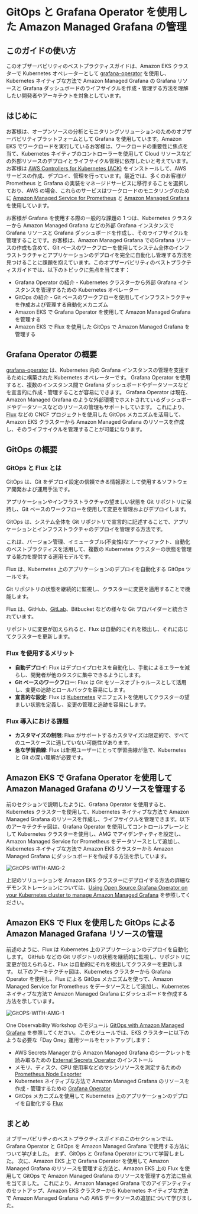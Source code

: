 # GitOps と Grafana Operator を使用した Amazon Managed Grafana の管理




## このガイドの使い方

このオブザーバビリティのベストプラクティスガイドは、Amazon EKS クラスターで Kubernetes オペレーターとして [grafana-operator](https://github.com/grafana-operator/grafana-operator#:~:text=The%20grafana%2Doperator%20is%20a,an%20easy%20and%20scalable%20way.) を使用し、Kubernetes ネイティブな方法で Amazon Managed Grafana の Grafana リソースと Grafana ダッシュボードのライフサイクルを作成・管理する方法を理解したい開発者やアーキテクトを対象としています。



## はじめに

お客様は、オープンソースの分析とモニタリングソリューションのためのオブザーバビリティプラットフォームとして Grafana を使用しています。Amazon EKS でワークロードを実行しているお客様は、ワークロードの重要性に焦点を当て、Kubernetes ネイティブのコントローラーを使用して Cloud リソースなどの外部リソースのデプロイとライフサイクル管理に依存したいと考えています。お客様は [AWS Controllers for Kubernetes (ACK)](https://aws-controllers-k8s.github.io/community/docs/community/overview/) をインストールして、AWS サービスの作成、デプロイ、管理を行っています。最近では、多くのお客様が Prometheus と Grafana の実装をマネージドサービスに移行することを選択しており、AWS の場合、これらのサービスはワークロードのモニタリングのために [Amazon Managed Service for Prometheus](https://docs.aws.amazon.com/ja_jp/prometheus/) と [Amazon Managed Grafana](https://docs.aws.amazon.com/ja_jp/grafana/) を使用しています。

お客様が Grafana を使用する際の一般的な課題の 1 つは、Kubernetes クラスターから Amazon Managed Grafana などの外部 Grafana インスタンスで Grafana リソースと Grafana ダッシュボードを作成し、そのライフサイクルを管理することです。お客様は、Amazon Managed Grafana でのGrafana リソースの作成も含めて、Git ベースのワークフローを使用してシステム全体のインフラストラクチャとアプリケーションのデプロイを完全に自動化し管理する方法を見つけることに課題を抱えています。このオブザーバビリティのベストプラクティスガイドでは、以下のトピックに焦点を当てます：

* Grafana Operator の紹介 - Kubernetes クラスターから外部 Grafana インスタンスを管理するための Kubernetes オペレーター
* GitOps の紹介 - Git ベースのワークフローを使用してインフラストラクチャを作成および管理する自動化メカニズム
* Amazon EKS で Grafana Operator を使用して Amazon Managed Grafana を管理する
* Amazon EKS で Flux を使用した GitOps で Amazon Managed Grafana を管理する



## Grafana Operator の概要

[grafana-operator](https://github.com/grafana-operator/grafana-operator#:~:text=The%20grafana%2Doperator%20is%20a,an%20easy%20and%20scalable%20way.) は、Kubernetes 内の Grafana インスタンスの管理を支援するために構築された Kubernetes オペレーターです。
Grafana Operator を使用すると、複数のインスタンス間で Grafana ダッシュボードやデータソースなどを宣言的に作成・管理することが容易にできます。
Grafana Operator は現在、Amazon Managed Grafana のような外部環境でホストされているダッシュボードやデータソースなどのリソースの管理もサポートしています。
これにより、[Flux](https://fluxcd.io/) などの CNCF プロジェクトを使用した GitOps メカニズムを活用して、Amazon EKS クラスターから Amazon Managed Grafana のリソースを作成し、そのライフサイクルを管理することが可能になります。



## GitOps の概要




### GitOps と Flux とは

GitOps は、Git をデプロイ設定の信頼できる情報源として使用するソフトウェア開発および運用手法です。

アプリケーションやインフラストラクチャの望ましい状態を Git リポジトリに保持し、Git ベースのワークフローを使用して変更を管理およびデプロイします。

GitOps は、システム全体を Git リポジトリで宣言的に記述することで、アプリケーションとインフラストラクチャのデプロイを管理する方法です。

これは、バージョン管理、イミュータブル(不変性)なアーティファクト、自動化のベストプラクティスを活用して、複数の Kubernetes クラスターの状態を管理する能力を提供する運用モデルです。

Flux は、Kubernetes 上のアプリケーションのデプロイを自動化する GitOps ツールです。

Git リポジトリの状態を継続的に監視し、クラスターに変更を適用することで機能します。

Flux は、GitHub、[GitLab](https://dzone.com/articles/auto-deploy-spring-boot-app-using-gitlab-cicd)、Bitbucket などの様々な Git プロバイダーと統合されています。

リポジトリに変更が加えられると、Flux は自動的にそれを検出し、それに応じてクラスターを更新します。



### Flux を使用するメリット

* **自動デプロイ**: Flux はデプロイプロセスを自動化し、手動によるエラーを減らし、開発者が他のタスクに集中できるようにします。
* **Git ベースのワークフロー**: Flux は Git をソースオブトゥルースとして活用し、変更の追跡とロールバックを容易にします。
* **宣言的な設定**: Flux は [Kubernetes](https://dzone.com/articles/kubernetes-full-stack-example-with-kong-ingress-co) マニフェストを使用してクラスターの望ましい状態を定義し、変更の管理と追跡を容易にします。




### Flux 導入における課題

* **カスタマイズの制限**: Flux がサポートするカスタマイズは限定的で、すべてのユースケースに適していない可能性があります。
* **急な学習曲線**: Flux は新規ユーザーにとって学習曲線が急で、Kubernetes と Git の深い理解が必要です。




## Amazon EKS で Grafana Operator を使用して Amazon Managed Grafana のリソースを管理する

前のセクションで説明したように、Grafana Operator を使用すると、Kubernetes クラスターを使用して、Kubernetes ネイティブな方法で Amazon Managed Grafana のリソースを作成し、ライフサイクルを管理できます。以下のアーキテクチャ図は、Grafana Operator を使用してコントロールプレーンとして Kubernetes クラスターを使用し、AMG でアイデンティティを設定し、Amazon Managed Service for Prometheus をデータソースとして追加し、Kubernetes ネイティブな方法で Amazon EKS クラスターから Amazon Managed Grafana にダッシュボードを作成する方法を示しています。

![GitOPS-WITH-AMG-2](../../../images/Operational/gitops-with-amg/gitops-with-amg-2.jpg)

上記のソリューションを Amazon EKS クラスターにデプロイする方法の詳細なデモンストレーションについては、[Using Open Source Grafana Operator on your Kubernetes cluster to manage Amazon Managed Grafana](https://aws.amazon.com/blogs/mt/using-open-source-grafana-operator-on-your-kubernetes-cluster-to-manage-amazon-managed-grafana/) を参照してください。



## Amazon EKS で Flux を使用した GitOps による Amazon Managed Grafana リソースの管理

前述のように、Flux は Kubernetes 上のアプリケーションのデプロイを自動化します。
GitHub などの Git リポジトリの状態を継続的に監視し、リポジトリに変更が加えられると、Flux は自動的にそれを検出してクラスターを更新します。
以下のアーキテクチャ図は、Kubernetes クラスターから Grafana Operator を使用し、Flux による GitOps メカニズムを使って、Amazon Managed Service for Prometheus をデータソースとして追加し、Kubernetes ネイティブな方法で Amazon Managed Grafana にダッシュボードを作成する方法を示しています。

![GitOPS-WITH-AMG-1](../../../images/Operational/gitops-with-amg/gitops-with-amg-1.jpg)

One Observability Workshop のモジュール [GitOps with Amazon Managed Grafana](https://catalog.workshops.aws/observability/en-US/aws-managed-oss/gitops-with-amg) を参照してください。
このモジュールでは、EKS クラスターに以下のような必要な「Day One」運用ツールをセットアップします：

* AWS Secrets Manager から Amazon Managed Grafana のシークレットを読み取るための [External Secrets Operator](https://github.com/external-secrets/external-secrets/tree/main/deploy/charts/external-secrets) のインストール
* メモリ、ディスク、CPU 使用率などのマシンリソースを測定するための [Prometheus Node Exporter](https://github.com/prometheus/node_exporter)
* Kubernetes ネイティブな方法で Amazon Managed Grafana のリソースを作成・管理するための [Grafana Operator](https://github.com/grafana-operator/grafana-operator)
* GitOps メカニズムを使用して Kubernetes 上のアプリケーションのデプロイを自動化する [Flux](https://fluxcd.io/)



## まとめ

オブザーバビリティのベストプラクティスガイドのこのセクションでは、Grafana Operator と GitOps を Amazon Managed Grafana で使用する方法について学びました。
まず、GitOps と Grafana Operator について学習しました。
次に、Amazon EKS 上で Grafana Operator を使用して Amazon Managed Grafana のリソースを管理する方法と、Amazon EKS 上の Flux を使用して GitOps で Amazon Managed Grafana のリソースを管理する方法に焦点を当てました。
これにより、Amazon Managed Grafana でのアイデンティティのセットアップ、Amazon EKS クラスターから Kubernetes ネイティブな方法で Amazon Managed Grafana への AWS データソースの追加について学びました。
